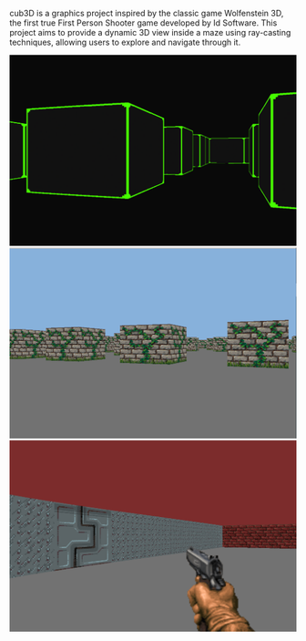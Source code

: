cub3D is a graphics project inspired by the classic game Wolfenstein 3D, the first true First Person Shooter game developed by Id Software. This project aims to provide a dynamic 3D view inside a maze using ray-casting techniques, allowing users to explore and navigate through it.

![1](screenshots/screenshot1.png)
![2](screenshots/screenshot2.png)
![3](screenshots/screenshot3.png)
